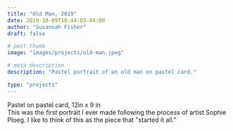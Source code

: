 ```yaml
---
title: "Old Man, 2019"
date: 2019-10-09T10:44:03-04:00
author: "Susannah Fisher"
draft: false

# post thumb
image: "images/projects/old-man.jpeg"

# meta description
description: "Pastel portrait of an old man on pastel card."

type: "projects"
---
```


<figcaption>Pastel on pastel card, 12in x 9 in</figcaption>
This was the first portrait I ever made following the process of artist Sophie Ploeg. I like to think of this as the piece that "started it all."

